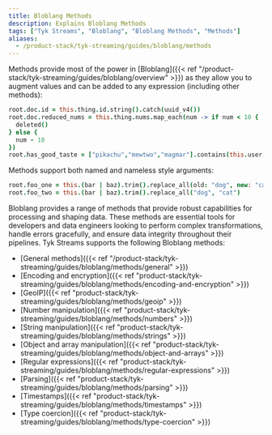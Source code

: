 ```yaml
---
title: Bloblang Methods
description: Explains Bloblang Methods
tags: ["Tyk Streams", "Bloblang", "Bloblang Methods", "Methods"]
aliases:
  - /product-stack/tyk-streaming/guides/bloblang/methods
---
```


Methods provide most of the power in [Bloblang]({{< ref "/product-stack/tyk-streaming/guides/bloblang/overview" >}}) as they allow you to augment values and can be added to any expression (including other methods):

```coffee
root.doc.id = this.thing.id.string().catch(uuid_v4())
root.doc.reduced_nums = this.thing.nums.map_each(num -> if num < 10 {
  deleted()
} else {
  num - 10
})
root.has_good_taste = ["pikachu","mewtwo","magmar"].contains(this.user.fav_pokemon)
```

Methods support both named and nameless style arguments:

```coffee
root.foo_one = this.(bar | baz).trim().replace_all(old: "dog", new: "cat")
root.foo_two = this.(bar | baz).trim().replace_all("dog", "cat")
```

Bloblang provides a range of methods that provide robust capabilities for processing and shaping data. These methods are essential tools for developers and data engineers looking to perform complex transformations, handle errors gracefully, and ensure data integrity throughout their pipelines. Tyk Streams supports the following Bloblang methods:

- [General methods]({{< ref "/product-stack/tyk-streaming/guides/bloblang/methods/general" >}})
- [Encoding and encryption]({{< ref "product-stack/tyk-streaming/guides/bloblang/methods/encoding-and-encryption" >}})
- [GeoIP]({{< ref "product-stack/tyk-streaming/guides/bloblang/methods/geoip" >}})
- [Number manipulation]({{< ref "product-stack/tyk-streaming/guides/bloblang/methods/numbers" >}})
- [String manipulation]({{< ref "product-stack/tyk-streaming/guides/bloblang/methods/strings" >}})
- [Object and array manipulation]({{< ref "product-stack/tyk-streaming/guides/bloblang/methods/object-and-arrays" >}})
- [Regular expressions]({{< ref "product-stack/tyk-streaming/guides/bloblang/methods/regular-expressions" >}})
- [Parsing]({{< ref "product-stack/tyk-streaming/guides/bloblang/methods/parsing" >}})
- [Timestamps]({{< ref "product-stack/tyk-streaming/guides/bloblang/methods/timestamps" >}})
- [Type coercion]({{< ref "product-stack/tyk-streaming/guides/bloblang/methods/type-coercion" >}})
